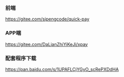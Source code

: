 ### 前端
<a href="https://gitee.com/sipengcode/quick-pay" target="_blank">https://gitee.com/sipengcode/quick-pay</a>

### APP端
<a href="https://gitee.com/DaLianZhiYiKeJi/xpay" target="_blank">https://gitee.com/DaLianZhiYiKeJi/xpay</a>

### 配套程序下载
<a href="https://pan.baidu.com/s/1UPAFLCjYGyO_scRePXDdHA" target="_blank">https://pan.baidu.com/s/1UPAFLCjYGyO_scRePXDdHA</a>
